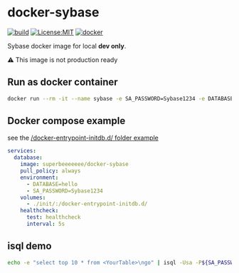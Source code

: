 # docker-sybase

[![build](https://github.com/cboudereau/docker-sybase/workflows/publish/badge.svg)](https://github.com/cboudereau/docker-sybase/actions/workflows/publish.yml?query=event%3Arelease)
[![License:MIT](https://img.shields.io/badge/License-MIT-yellow.svg)](https://opensource.org/licenses/MIT)
[![docker](https://img.shields.io/docker/pulls/superbeeeeeee/docker-sybase)](https://hub.docker.com/r/superbeeeeeee/docker-sybase)


Sybase docker image for local __dev only__.

:warning: This image is not production ready

## Run as docker container
```bash
docker run --rm -it --name sybase -e SA_PASSWORD=Sybase1234 -e DATABASE=hello -p 5000:5000 -v $(pwd)/init/:/docker-entrypoint-initdb.d/ superbeeeeeee/docker-sybase
```

## Docker compose example
see the [/docker-entrypoint-initdb.d/ folder example](https://github.com/cboudereau/docker-sybase/tree/main/.ci/init)
```yaml
services:
  database:
    image: superbeeeeeee/docker-sybase
    pull_policy: always
    environment:
      - DATABASE=hello
      - SA_PASSWORD=Sybase1234
    volumes:
      - ./init/:/docker-entrypoint-initdb.d/
    healthcheck:
      test: healthcheck
      interval: 5s
```

## isql demo
```bash
echo -e "select top 10 * from <YourTable>\ngo" | isql -Usa -P${SA_PASSWORD} -D${DATABASE}
```
